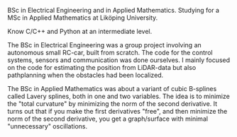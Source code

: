 BSc in Electrical Engineering and in Applied Mathematics.
Studying for a MSc in Applied Mathematics at Liköping University.

Know C/C++ and Python at an intermediate level.

The BSc in Electrical Engineering was a group project involving an autonomous small RC-car, built from scratch.
The code for the control systems, sensors and communication was done ourselves. 
I mainly focused on the code for estimating the position from LiDAR-data but also pathplanning when the obstacles had been localized.

The BSc in Applied Mathematics was about a variant of cubic B-splines called Lavery splines, both in one and two variables. 
The idea is to minimize the "total curvature" by minimizing the norm of the second derivative. 
It turns out that if you make the first derivatives "free", and then minimize the norm of the second derivative, you get a graph/surface with minimal "unnecessary" oscillations.
